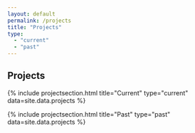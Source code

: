 ```yaml
---
layout: default
permalink: /projects
title: "Projects"
type:
  - "current"
  - "past"
---
```


## Projects


<!-- Incluir projetos no arquivo projects.csv, no diretório _data -->
{% include projectsection.html title="Current" type="current" data=site.data.projects %}

{% include projectsection.html title="Past" type="past" data=site.data.projects %}
